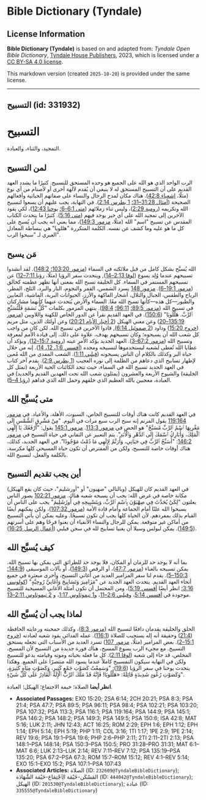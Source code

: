 # Bible Dictionary (Tyndale)

## License Information

**Bible Dictionary (Tyndale)** is based on and adapted from: _Tyndale Open Bible Dictionary_, [Tyndale House Publishers](https://tyndaleopenresources.com/), 2023, which is licensed under a [CC BY-SA 4.0 license](https://creativecommons.org/licenses/by-sa/4.0/legalcode.en).

This markdown version (created `2025-10-20`) is provided under the same license.



--------------------------------

## التسبيح (id: 331932)

التسبيح
=======

التمجيد، والثناء، والعبادة.

لمن التسبيح
-----------

الرب الواحد الذي هو الله على الجميع هو وحده المستحق للتسبيح. كثيرًا ما يشدد العهد القديم على أن التسبيح المستحق له لا ينبغي أن يُقدم لآلهة أخرى أو لأصنام من أي نوع (مثلًا، [إشعياء 42:8](https://ref.ly/Isa42:8)). هناك مكان لمدح الرجال والنساء على صفاتهم الحياتية وأفعالهم الصحيحة ([أمثال 31:28–31؛](https://ref.ly/Prov31:28-Prov31:31) [1 بطرس 2:14](https://ref.ly/1Pet2:14)). في النهاية، يجب عليهم أن يسعوا لتسبيح الله وتكريمه ([رومية 2:29](https://ref.ly/Rom2:29))، وليس ثناء زملائهم ([متى 6:1–6؛](https://ref.ly/Matt6:1-Matt6:6) [يوحنا 12:43](https://ref.ly/John12:43))، لكي يقود الآخرين إلى تمجيد الله على أي خير يوجد فيهم ([متى 5:16](https://ref.ly/Matt5:16)). كثيرًا ما يتحدث الكتاب المقدس عن تسبيح "اسم" الله (مثلًا، [مزمور 149:3](https://ref.ly/Ps149:3))، مما يعني أنه يجب أن يُسبح على كل ما هو عليه وما كشف عن نفسه. الكلمة المتكررة "هللويا" هي ببساطة المعادل العبري لـ "سبحوا الرب".

مَن يسبح
--------

الله يُسبَّح بشكل كامل من قبل ملائكته في السماء ([مزمور 103:20؛](https://ref.ly/Ps103:20) [148:2](https://ref.ly/Ps148:2)). لقد أنشدوا تسبيحهم عندما وُلِد يسوع ([لوقا 2:13–14](https://ref.ly/Luke2:13-Luke2:14)), ويتحدث سفر الرؤيا (مثلًا، [رؤيا 7:11–12](https://ref.ly/Rev7:11-Rev7:12)) عن تسبيحهم المستمر في السماء. كل الخليقة تسبح الله بمعنى أنها تظهر عظمته كخالق ([مزمور 19:1–6](https://ref.ly/Ps19:1-Ps19:6)). [مزمور 148](https://ref.ly/Ps148:1-Ps148:14) يسرد الشمس، القمر والنجوم، النار والبرد، الثلج، المطر، الرياح والطقس، الجبال والتلال، أشجار الفاكهة والأرز، الحيوانات البرية، الماشية، الثعابين والطيور—كل هذه—كأنها تسبح الله معًا. السماء والأرض يُتحدث عنهما كأنهما مشاركتان في تسبيح الله ([مزمور 89:5؛](https://ref.ly/Ps89:5) [96:11؛](https://ref.ly/Ps96:11) [98:4](https://ref.ly/Ps98:4)). ينتهي المزمور بكلمات "كُلُّ نَسَمَةٍ فَلْتُسَبِّحِ ٱلرَّبَّ. هَلِّلُويَا" ([150:6](https://ref.ly/Ps150:6)). في العهد القديم نقرأ عن الدور الخاص للكهنة واللاويين ([مزمور 135:19–20](https://ref.ly/Ps135:19-Ps135:20)) وعن مغني الهيكل ([2 أخبار الأيام 20:21](https://ref.ly/2Chr20:21)) وعن أولئك الذين، مثل مريم ([خروج 15:20](https://ref.ly/Exod15:20)) وداود ([2 صموئيل 6:14](https://ref.ly/2Sam6:14)), قادوا الآخرين في تسبيح الله. لكن كان من واجب كل شعب الله أن يسبحوه؛ وكان تسبيحهم يهدف، علاوة على ذلك، إلى قيادة الأمم لمعرفة وتسبيح الله ([مزمور 67:2–3](https://ref.ly/Ps67:2-Ps67:3)). العهد الجديد يؤكد الأمر عينه ([رومية 15:7–12](https://ref.ly/Rom15:7-Rom15:12)), ويؤكد أن عطايا الله تُعطى لشعبه ليستخدموها لتسبيحه ومجده ([أفسس 1:6، 12، 14](https://ref.ly/Eph1:6,Eph1:12,Eph1:14)). إنه من خلال حياة البر وكذلك بالكلام أن الناس يسبحونه ([فيلبي 1:11](https://ref.ly/Phil1:11)). الشعب المفدي من الله مُعين لإظهار تسابيح الذي دعاهم من الظلمة إلى نوره العجيب ([1 بطرس 2:9](https://ref.ly/1Pet2:9)). يقدم آخر كتاب في العهد الجديد تسبيح الله في السماء، حيث تتحد الكائنات الحية الأربعة (تمثل كل الخليقة) والشيوخ الأربعة والعشرون (يمثلون شعب الله تحت العهدين القديم والجديد) في العبادة، معجبين بالله العظيم الذي خلقهم وحمل الله الذي فداهم ([رؤيا 4–5](https://ref.ly/Rev4:1-Rev5:14)).

متى يُسبَّح الله
----------------

في العهد القديم كانت هناك أوقات للتسبيح الخاص، السبوت، الأهلة، والأعياد. في [مزمور 119:164](https://ref.ly/Ps119:164) يقول المرنم إنه سبح الرب سبع مرات في اليوم. "مِنْ مَشْرِقِ ٱلشَّمْسِ إِلَى مَغْرِبِهَا ٱسْمُ ٱلرَّبِّ مُسَبَّحٌ" هو الحض في [مزمور 113:3](https://ref.ly/Ps113:3). [مزمور 145:1](https://ref.ly/Ps145:1) يقول: "أَرْفَعُكَ يَا إِلَهِي ٱلْمَلِكَ، وَأُبَارِكُ ٱسْمَكَ إِلَى ٱلدَّهْرِ وَٱلْأَبَدِ". يتم التعبير عن التفاني في حياة التسبيح في [مزمور 146:2](https://ref.ly/Ps146:2): "أُسَبِّحُ ٱلرَّبَّ فِي حَيَاتِي، وَأُرَنِّمُ لِإِلَهِي مَا دُمْتُ مَوْجُودًا". في العهد الجديد، كذلك، هناك أوقات خاصة للتسبيح، ولكن من المفترض أن تكون حياة المسيحي كلها مكرسة، بالكلمة والفعل، لتسبيح الله.

أين يجب تقديم التسبيح
---------------------

في العهد القديم كان للهيكل (وبالتالي "صهيون" أو "أورشليم"، حيث كان يقع الهيكل) مكانة خاصة في غرض الله: يجب أن يسبحه شعبه هناك. [مزمور 102:21](https://ref.ly/Ps102:21) يصور الناس يعلنون "لِكَيْ يُحَدَّثَ فِي صِهْيَوْنَ بِٱسْمِ ٱلرَّبِّ، وَبِتَسْبِيحِهِ فِي أُورُشَلِيمَ" يجب على الناس أن يسبحوا الله علنًا أمام الجماعة وأمام قادة الأمة ([مزمور 107:32](https://ref.ly/Ps107:32))، ولكن يمكنهم أيضًا القيام بذلك بمفردهم. لأن الحياة كلها يجب أن تكون تسبيحًا. وعليه يمكن أن يأتي التسبيح من أماكن غير متوقعة. يمكن للرجال والنساء الأتقياء أن يغنوا فرحًا وهم على أسرتهم ([149:5](https://ref.ly/Ps149:5)). يمكن لبولس وسيلا أن يغنيا تسابيح لله في سجن فيلبي ([أعمال الرسل 16:25](https://ref.ly/Acts16:25)).

كيف يُسبَّح الله
----------------

بما أنه لا يوجد حد للزمان أو المكان، فلا يوجد حد للطرائق التي يمكن بها تسبيح الله. يمكن تسبيحه بالغناء ([مزمور 47:7](https://ref.ly/Ps47:7))، أو الرقص ([149:3](https://ref.ly/Ps149:3))، أو بآلات الموسيقى ([144:9؛](https://ref.ly/Ps144:9) [150:3–5](https://ref.ly/Ps150:3-Ps150:5)). يقدم لنا سفر المزامير العديد من أغاني التسبيح، وأخرى مبعثرة في جميع أنحاء العهد القديم. يتحدث العهد الجديد عن "مَزَامِيرَ وَتَسَابِيحَ وَأَغَانِيَّ رُوحِيَّةٍ" ([كولوسي 3:16؛](https://ref.ly/Col3:16) انظر أيضًا [أفسس 5:19](https://ref.ly/Eph5:19))، ومن المحتمل أن تكون أمثلة الأغاني المسيحية للتسبيح موجودة في [أفسس 5:14](https://ref.ly/Eph5:14)، و[فيلبي 2:6–11](https://ref.ly/Phil2:6-Phil2:11)، و[1 تيموثاوس 1:17](https://ref.ly/1Tim1:17)، و [2 تيموثاوس 2:11–13](https://ref.ly/2Tim2:11-2Tim2:13).

لماذا يجب أن يُسبَّح الله
-------------------------

الخلق والخليقة يقدمان دافعًا لتسبيح الله ([مزمور 8:3](https://ref.ly/Ps8:3))، وكذلك حمحبته ورعايته الحافظة ([21:4](https://ref.ly/Ps21:4)) وحقيقة أنه إله يستجيب للصلاة ([116:1](https://ref.ly/Ps116:1)). عمله الفدائي يقود شعبه لعبادته ([خروج 15:1–2](https://ref.ly/Exod15:1-Exod15:2)). بعض المزامير (مثلًا، [مزمور 107](https://ref.ly/Ps107:1-Ps107:43)) تسرد العديد من الأسباب التي تجعله يستحق التسبيح. مع مجيء الرب يسوع المسيح، هناك فورة جديدة من التسبيح لأن المسيح، المخلص، قد جاء إلى شعبه ([لوقا 2:11](https://ref.ly/Luke2:11)). كل ما فعله بحياته وموته وقيامته يدعو للتسبيح ولكن في النهاية سيكون التمسبيح كاملاً عندما يسود الله منتصرًا على الجميع. وهكذا يتحدث يوحنا في سفر الرؤيا ([19:6](https://ref.ly/Rev19:6)): "وَسَمِعْتُ كَصَوْتِ جَمْعٍ كَثِيرٍ، وَكَصَوْتِ مِيَاهٍ كَثِيرَةٍ، وَكَصَوْتِ رُعُودٍ شَدِيدَةٍ قَائِلَةً: «هَلِّلُويَا! فَإِنَّهُ قَدْ مَلَكَ ٱلرَّبُّ ٱلْإِلَهُ ٱلْقَادِرُ عَلَى كُلِّ شَيْءٍ".

**انظر أيضا** الصلاة؛ خيمة الاجتماع؛ الهيكل؛ العبادة.

* **Associated Passages:** EXO 15:20; 2SA 6:14; 2CH 20:21; PSA 8:3; PSA 21:4; PSA 47:7; PSA 89:5; PSA 96:11; PSA 98:4; PSA 102:21; PSA 103:20; PSA 107:32; PSA 113:3; PSA 116:1; PSA 119:164; PSA 144:9; PSA 145:1; PSA 146:2; PSA 148:2; PSA 149:3; PSA 149:5; PSA 150:6; ISA 42:8; MAT 5:16; LUK 2:11; JHN 12:43; ACT 16:25; ROM 2:29; EPH 1:6; EPH 1:12; EPH 1:14; EPH 5:14; EPH 5:19; PHP 1:11; COL 3:16; 1TI 1:17; 1PE 2:9; 1PE 2:14; REV 19:6; PSA 19:1–PSA 19:6; PHP 2:6–PHP 2:11; 2TI 2:11–2TI 2:13; PSA 148:1–PSA 148:14; PSA 150:3–PSA 150:5; PRO 31:28–PRO 31:31; MAT 6:1–MAT 6:6; LUK 2:13–LUK 2:14; REV 7:11–REV 7:12; PSA 135:19–PSA 135:20; PSA 67:2–PSA 67:3; ROM 15:7–ROM 15:12; REV 4:1–REV 5:14; EXO 15:1–EXO 15:2; PSA 107:1–PSA 107:43
* **Associated Articles:** الصلاة (ID: `232609@TyndaleBibleDictionary`); المَسْكَن-خَيْمَة الِٱجْتِمَاع-خَيْمَة الشَّهَادَة (ID: `444042@TyndaleBibleDictionary`); الهيكل (ID: `201530@TyndaleBibleDictionary`); عبادة (ID: `335555@TyndaleBibleDictionary`)

